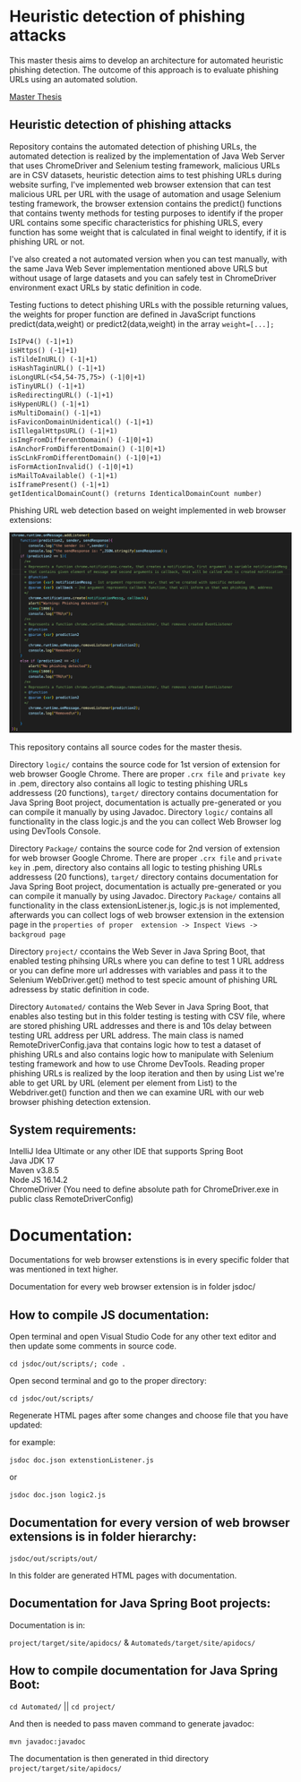 # Heuristic detection of phishing attacks

This master thesis aims to develop an architecture for automated heuristic phishing detection. The outcome of this approach is to evaluate phishing URLs using an automated solution.

[Master Thesis](https://opac.crzp.sk/?fn=detailBiblioForm&sid=7950E184AA7EAF4CBD88F943086F)

## Heuristic detection of phishing attacks

Repository contains the automated detection of phishing URLs, the automated detection is realized by the implementation of Java Web Server that uses ChromeDriver and Selenium testing framework, malicious URLs are in CSV datasets, heuristic detection aims to test phishing URLs during website surfing, 
I've implemented web browser extension that can test malicious URL per URL with the usage of automation and usage Selenium testing framework, the browser extension contains the predict() functions that contains twenty methods for testing purposes to identify if the proper URL contains some specific characteristics for phishing URLS, every function has some weight that is calculated in final weight to identify, if it is phishing URL or not.

I've also created a not automated version when you can test manually, with the same Java Web Sever implementation mentioned above URLS but without usage of large datasets and you can safely test in ChromeDriver environment
exact URLs by static definition in code.

Testing fuctions to detect phishing URLs with the possible returning values, the weights for proper function are defined in JavaScript functions predict(data,weight) or predict2(data,weight) in the array `weight=[...];`

```
IsIPv4() (-1|+1)
isHttps() (-1|+1)
isTildeInURL() (-1|+1)
isHashTaginURL() (-1|+1)
isLongURL(<54,54-75,75>) (-1|0|+1)
isTinyURL() (-1|+1)
isRedirectingURL() (-1|+1)
isHypenURL() (-1|+1)
isMultiDomain() (-1|+1)
isFaviconDomainUnidentical() (-1|+1)
isIllegalHttpsURL() (-1|+1)
isImgFromDifferentDomain() (-1|0|+1)
isAnchorFromDifferentDomain() (-1|0|+1)
isScLnkFromDifferentDomain() (-1|0|+1)
isFormActionInvalid() (-1|0|+1)
isMailToAvailable() (-1|+1)
isIframePresent() (-1|+1)
getIdenticalDomainCount() (returns IdenticalDomainCount number)
```

Phishing URL web detection based on weight implemented in web browser extensions:

![Screenshot](image.png)

This repository contains all source codes for the master thesis.

Directory `logic/` contains the source code for 1st
version of extension for web browser Google Chrome.
There are proper `.crx file` and `private key` in .pem, 
directory also contains all logic to testing phishing URLs
addressess (20 functions), `target/` directory contains 
documentation for Java Spring Boot project, documentation 
is actually pre-generated or you can compile it manually by
using Javadoc. Directory `logic/` contains all functionality in
the class logic.js and the you can collect Web Browser log using
DevTools Console. 

Directory `Package/` contains the source code for 2nd
version of extension for web browser Google Chrome. 
There are proper `.crx file` and `private key` in .pem,
directory also contains all logic to testing phishing URLs
addressess (20 functions), `target/` directory contains 
documentation for Java Spring Boot project, documentation 
is actually pre-generated or you can compile it manually by
using Javadoc. Directory `Package/` contains all functionality in
the class extensionListener.js, logic.js is not implemented, 
afterwards you can collect logs of web browser extension in the
extension page in the `properties of proper 
extension -> Inspect Views -> backgroud page`

Directory `project/` ccontains the Web Sever in Java Spring Boot, that enabled testing phihsing URLs where you can define to test 1 URL address 
or you can define more url addresses with variables and pass it to the Selenium WebDriver.get() method to test specic amount of phishing URL adressess by static definition in code. 

Directory `Automated/` contains the Web Sever in Java Spring Boot, 
that enables also testing but in this folder testing is testing with CSV file, 
where are stored phishing URL addresses and there is and 10s delay between 
testing URL address per URL address. The main class is named RemoteDriverConfig.java that contains logic how to 
test a dataset of phishing URLs and also contains logic how to manipulate with Selenium testing framework and how to use Chrome DevTools. Reading proper phishing URLs is realized by the loop iteration and then by using List we're able to get URL by URL (element per element from List) to the Webdriver.get() function and then we can examine URL with our web browser phishing detection extension. 

## System requirements:
IntelliJ Idea Ultimate or any other IDE that supports Spring Boot \
Java JDK 17 \
Maven v3.8.5 \
Node JS 16.14.2 \
ChromeDriver (You need to define absolute path for ChromeDriver.exe in public class RemoteDriverConfig)

# Documentation:
Documentations for web browser extenstions is in every specific 
folder that was mentioned in text higher. 

Documentation for every web browser extension is in folder jsdoc/

## How to compile JS documentation: 


Open terminal and open Visual Studio Code for any
other text editor and then update some comments in source code.

`cd jsdoc/out/scripts/; code .`

Open second terminal and go to the proper directory:

`cd jsdoc/out/scripts/`

Regenerate HTML pages after some changes and choose file that
you have updated: 

for example: 

`jsdoc doc.json extenstionListener.js`

or

`jsdoc doc.json logic2.js`

## Documentation for every version of web browser extensions is in folder hierarchy: 

`jsdoc/out/scripts/out/`

In this folder are generated HTML pages with documentation. 

## Documentation for Java Spring Boot projects:

Documentation is in:

`project/target/site/apidocs/` & `Automateds/target/site/apidocs/`

## How to compile documentation for Java Spring Boot:

`cd Automated/` || `cd project/`

And then is needed to pass maven command to generate javadoc: 

`mvn javadoc:javadoc`

The documentation is then generated in thid directory `project/target/site/apidocs/`